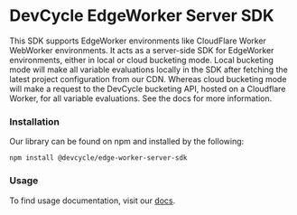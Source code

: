 # DevCycle EdgeWorker Server SDK

This SDK supports EdgeWorker environments like CloudFlare Worker WebWorker environments.
It acts as a server-side SDK for EdgeWorker environments, either in local or cloud bucketing mode. 
Local bucketing mode will make all variable evaluations locally in the SDK after fetching the latest 
project configuration from our CDN. Whereas cloud bucketing mode will make a request to the DevCycle bucketing API, 
hosted on a Cloudflare Worker, for all variable evaluations. See the docs for more information.

### Installation

Our library can be found on npm and installed by the following:

```
npm install @devcycle/edge-worker-server-sdk
```

### Usage

To find usage documentation, visit our [docs](https://docs.devcycle.com/docs/sdk/server-side-sdks/node#usage).
